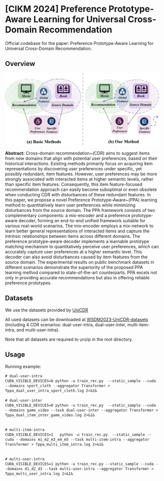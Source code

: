 # [CIKM 2024] Preference Prototype-Aware Learning for Universal Cross-Domain Recommendation



Official codebase for the paper: Preference Prototype-Aware Learning for Universal Cross-Domain Recommendation.



## Overview

![overview](https://github.com/Canyizl/PPA-for-CDR/blob/main/fig/introfig.png)

**Abstract:** Cross-domain recommendation~(CDR) aims to suggest items from new domains that align with potential user preferences, based on their historical interactions. Existing methods primarily focus on acquiring item representations by discovering user preferences under specific, yet possibly redundant, item features. However, user preferences may be more strongly associated with interacted items at higher semantic levels, rather than specific item features. Consequently, this item feature-focused recommendation approach can easily become suboptimal or even obsolete when conducting CDR with disturbances of these redundant features. In this paper, we propose a novel Preference Prototype-Aware~(PPA) learning method to quantitatively learn user preferences while minimizing disturbances from the source domain. The PPA framework consists of two complementary components: a mix-encoder and a preference prototype-aware decoder, forming an end-to-end unified framework suitable for various real-world scenarios. The mix-encoder employs a mix-network to learn better general representations of interacted items and capture the intrinsic relationships between items across different domains. The preference prototype-aware decoder implements a learnable prototype matching mechanism to quantitatively perceive user preferences, which can accurately capture user preferences at a higher semantic level. This decoder can also avoid disturbances caused by item features from the source domain. The experimental results on public benchmark datasets in different scenarios demonstrate the superiority of the proposed PPA learning method compared to state-of-the-art counterparts. PPA excels not only in providing accurate recommendations but also in offering reliable preference prototypes.



## Datasets

We use the datasets provided by [UniCDR](https://github.com/cjx96/UniCDR)

All used datasets can be downloaded at [WSDM2023-UniCDR-datasets](https://drive.google.com/drive/folders/1DCYiFU6GCVj681GKYUY2d_BJFln1-8gL?usp=share_link) (including 4 CDR scenarios: dual-user-intra, dual-user-inter, multi-item-intra, and multi-user-intra).

Note that all datasets are required to unzip in the root directory.



## Usage

Running example:

```shell
# dual-user-intra
CUDA_VISIBLE_DEVICES=0 python -u train_rec.py  --static_sample --cuda --domains sport_cloth --aggregator Transformer > Tppa_dual_user_intra_sport_cloth.log 2>&1&

# dual-user-inter
CUDA_VISIBLE_DEVICES=0 python -u train_rec.py  --static_sample --cuda --domains game_video --task dual-user-inter --aggregator Transformer > Tppa_dual_item_inter_game_video.log 2>&1&


# multi-item-intra
CUDA_VISIBLE_DEVICES=1   python -u train_rec.py  --static_sample --cuda --domains m1_m2_m3_m4_m5 --task multi-item-intra --aggregator Transformer > Tppa_multi_item_intra.log 2>&1&


# multi-user-intra
CUDA_VISIBLE_DEVICES=1 python -u train_rec.py --static_sample --cuda --domains d1_d2_d3 --task multi-user-intra --aggregator Transformer > Tppa_multi_user_intra.log 2>&1&
```
